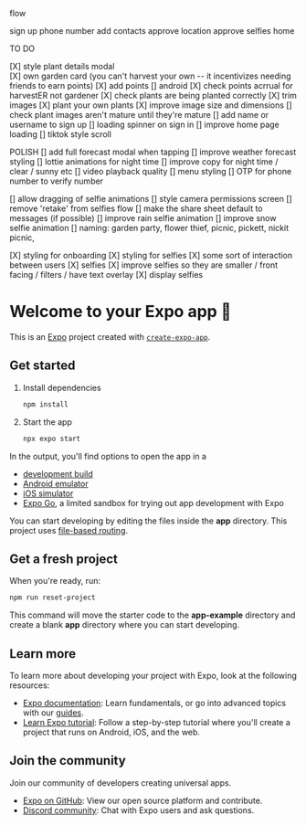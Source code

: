 flow

sign up
phone number add
contacts approve
location approve
selfies
home

TO DO

[X] style plant details modal  
[X] own garden card (you can't harvest your own -- it incentivizes needing friends to earn points)
[X] add points
[] android
[X] check points acrrual for harvestER not gardener
[X] check plants are being planted correctly
[X] trim images
[X] plant your own plants
[X] improve image size and dimensions
[] check plant images aren't mature until they're mature
[] add name or username to sign up
[] loading spinner on sign in
[] improve home page loading
[] tiktok style scroll

POLISH
[] add full forecast modal when tapping
[] improve weather forecast styling
[] lottie animations for night time
[] improve copy for night time / clear / sunny etc
[] video playback quality
[] menu styling
[] OTP for phone number to verify number

[] allow dragging of selfie animations
[] style camera permissions screen
[] remove 'retake' from selfies flow
[] make the share sheet default to messages (if possible)
[] improve rain selfie animation
[] improve snow selfie animation
[] naming: garden party, flower thief, picnic, pickett, nickit picnic,

[X] styling for onboarding
[X] styling for selfies
[X] some sort of interaction between users
[X] selfies
[X] improve selfies so they are smaller / front facing / filters / have text overlay
[X] display selfies

# Welcome to your Expo app 👋

This is an [Expo](https://expo.dev) project created with [`create-expo-app`](https://www.npmjs.com/package/create-expo-app).

## Get started

1. Install dependencies

    ```bash
    npm install
    ```

2. Start the app

    ```bash
    npx expo start
    ```

In the output, you'll find options to open the app in a

- [development build](https://docs.expo.dev/develop/development-builds/introduction/)
- [Android emulator](https://docs.expo.dev/workflow/android-studio-emulator/)
- [iOS simulator](https://docs.expo.dev/workflow/ios-simulator/)
- [Expo Go](https://expo.dev/go), a limited sandbox for trying out app development with Expo

You can start developing by editing the files inside the **app** directory. This project uses [file-based routing](https://docs.expo.dev/router/introduction).

## Get a fresh project

When you're ready, run:

```bash
npm run reset-project
```

This command will move the starter code to the **app-example** directory and create a blank **app** directory where you can start developing.

## Learn more

To learn more about developing your project with Expo, look at the following resources:

- [Expo documentation](https://docs.expo.dev/): Learn fundamentals, or go into advanced topics with our [guides](https://docs.expo.dev/guides).
- [Learn Expo tutorial](https://docs.expo.dev/tutorial/introduction/): Follow a step-by-step tutorial where you'll create a project that runs on Android, iOS, and the web.

## Join the community

Join our community of developers creating universal apps.

- [Expo on GitHub](https://github.com/expo/expo): View our open source platform and contribute.
- [Discord community](https://chat.expo.dev): Chat with Expo users and ask questions.
